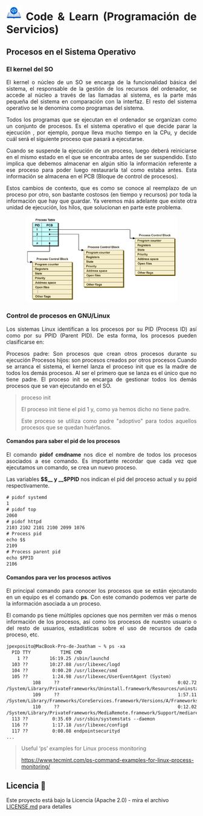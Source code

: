 <div align="justify">

# <img src=../../../images/coding-book.png width="40"> Code & Learn (Programación de Servicios)

## Procesos en el Sistema Operativo

### El kernel del SO

El kernel o núcleo de un SO se encarga de la funcionalidad básica del sistema, el responsable de la gestión de los recursos del ordenador, se accede al núcleo a través de las llamadas al sistema, es la parte más pequeña del sistema en comparación con la interfaz. El resto del sistema operativo se le denomina como programas del sistema.

Todos los programas que se ejecutan en el ordenador se organizan como un conjunto de procesos. Es el sistema operativo el que decide parar la ejecución , por ejemplo, porque lleva mucho tiempo en la CPu, y decide cuál será el siguiente proceso que pasará a ejecutarse.

Cuando se suspende la ejecución de un proceso, luego deberá reiniciarse en el mismo estado en el que se encontraba antes de ser suspendido. Esto implica que debemos almacenar en algún sitio la información referente a ese proceso para poder luego restaurarla tal como estaba antes. Esta información se almacena en el PCB (Bloque de control de procesos).

Estos cambios de contexto, que es como se conoce al reemplazo de un proceso por otro, son bastante costosos (en tiempo y recursos) por toda la información que hay que guardar. Ya veremos más adelante que existe otra unidad de ejecución, los hilos, que solucionan en parte este problema.


<div align="center">

<img src=images/proceso-so-1.png width="400">
</div>

### Control de procesos en GNU/Linux

Los sistemas Linux identifican a los procesos por su PID (Process ID) así como por su PPID (Parent PID). De esta forma, los procesos pueden clasificarse en:

Procesos padre: Son procesos que crean otros procesos durante su ejecución
Procesos hijos: son procesos creados por otros procesos
Cuando se arranca el sistema, el kernel lanza el proceso init que es la madre de todos los demás procesos. Al ser el primero que se lanza es el único que no tiene padre. El proceso init se encarga de gestionar todos los demás procesos que se van ejecutando en el SO.

> proceso init
>
> El proceso init tiene el pid 1 y, como ya hemos dicho no tiene padre.
>
>Este proceso se utiliza como padre "adoptivo" para todos aquellos procesos que se quedan huérfanos.

#### Comandos para saber el pid de los procesos

El comando __pidof cmdname__ nos dice el nombre de todos los procesos asociados a ese comando. Es importante recordar que cada vez que ejecutamos un comando, se crea un nuevo proceso.

Las variables __$$__ y __$PPID__ nos indican el pid del proceso actual y su ppid respectivamente.

```code
# pidof systemd
1
# pidof top
2060
# pidof httpd
2103 2102 2101 2100 2099 1076
# Process pid
echo $$
2109
# Process parent pid
echo $PPID
2106
```

#### Comandos para ver los procesos activos

El principal comando para conocer los procesos que se están ejecutando en un equipo es el comando __ps__. Con este comando podemos ver parte de la información asociada a un proceso.

El comando ps tiene múltiples opciones que nos permiten ver más o menos información de los procesos, así como los procesos de nuestro usuario o del resto de usuarios, estadísticas sobre el uso de recursos de cada proceso, etc.

```code
jpexposito@MacBook-Pro-de-Joatham ~ % ps -xa            
  PID TTY           TIME CMD
    1 ??        16:19.25 /sbin/launchd
  103 ??        10:27.88 /usr/libexec/logd
  104 ??         0:00.20 /usr/libexec/smd
  105 ??         1:24.98 /usr/libexec/UserEventAgent (System)
  108 ??         0:02.72 /System/Library/PrivateFrameworks/Uninstall.framework/Resources/uninstalld
  109 ??         1:57.11 /System/Library/Frameworks/CoreServices.framework/Versions/A/Frameworks/FSEvents.framework/Versions/A/Support/fseventsd
  110 ??         0:12.02 /System/Library/PrivateFrameworks/MediaRemote.framework/Support/mediaremoted
  113 ??         0:35.69 /usr/sbin/systemstats --daemon
  116 ??         1:17.18 /usr/libexec/configd
  117 ??         0:00.08 endpointsecurityd
...
```

> Useful ‘ps’ examples for Linux process monitoring
>
> https://www.tecmint.com/ps-command-examples-for-linux-process-monitoring/

</div>

## Licencia 📄

Este proyecto está bajo la Licencia (Apache 2.0) - mira el archivo [LICENSE.md](../../../LICENSE) para detalles

</div>